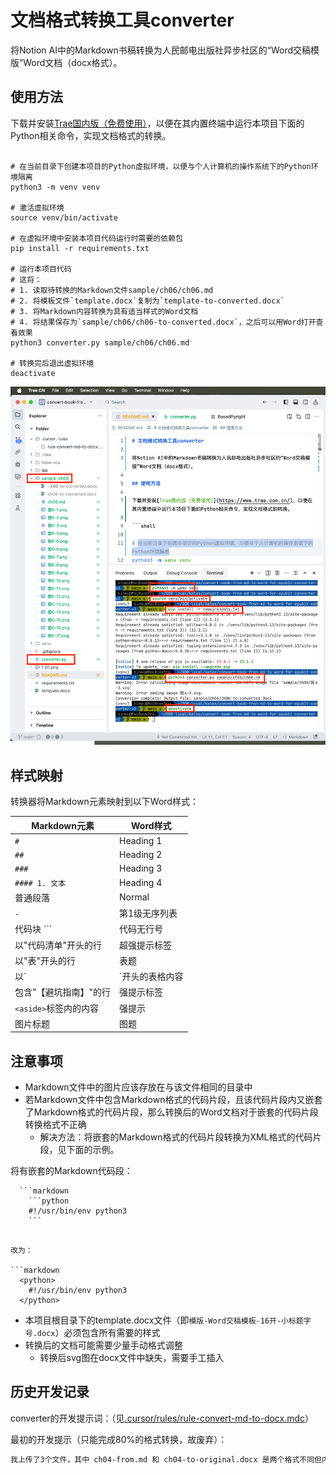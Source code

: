 # 文档格式转换工具converter

将Notion AI中的Markdown书稿转换为人民邮电出版社异步社区的“Word交稿模版”Word文档（docx格式）。

## 使用方法

下载并安装[Trae国内版（免费使用）](https://www.trae.com.cn/)，以便在其内置终端中运行本项目下面的Python相关命令，实现文档格式的转换。

```shell

# 在当前目录下创建本项目的Python虚拟环境，以便与个人计算机的操作系统下的Python环境隔离
python3 -m venv venv

# 激活虚拟环境
source venv/bin/activate

# 在虚拟环境中安装本项目代码运行时需要的依赖包
pip install -r requirements.txt

# 运行本项目代码
# 这将：
# 1. 读取待转换的Markdown文件sample/ch06/ch06.md
# 2. 将模板文件`template.docx`复制为`template-to-converted.docx`
# 3. 将Markdown内容转换为具有适当样式的Word文档
# 4. 将结果保存为`sample/ch06/ch06-to-converted.docx`，之后可以用Word打开查看效果
python3 converter.py sample/ch06/ch06.md

# 转换完后退出虚拟环境
deactivate
```

![f-01.png](f-01.png)

## 样式映射

转换器将Markdown元素映射到以下Word样式：

| Markdown元素 | Word样式 |
|-------------|---------|
| `#` | Heading 1 |
| `##` | Heading 2 |
| `###` | Heading 3 |
| `#### 1. 文本` | Heading 4 |
| 普通段落 | Normal |
| `- ` | 第1级无序列表 |
| 代码块 ``` | 代码无行号 |
| 以"代码清单"开头的行 | 超强提示标签 |
| 以"表"开头的行 | 表题 |
| 以`|`开头的表格内容 | 表格单元格 |
| 包含"【避坑指南】"的行 | 强提示标签 |
| `<aside>`标签内的内容 | 强提示 |
| 图片标题 | 图题 |

## 注意事项

- Markdown文件中的图片应该存放在与该文件相同的目录中
- 若Markdown文件中包含Markdown格式的代码片段，且该代码片段内又嵌套了Markdown格式的代码片段，那么转换后的Word文档对于嵌套的代码片段转换格式不正确
  - 解决方法：将嵌套的Markdown格式的代码片段转换为XML格式的代码片段，见下面的示例。

将有嵌套的Markdown代码段：

```plaintext
  ```markdown
    ```python
    #!/usr/bin/env python3
    ```
  ```
```

改为：

```markdown
  <python>
    #!/usr/bin/env python3
  </python>
```


- 本项目根目录下的template.docx文件（即`模版-Word交稿模板-16开-小标题字号.docx`）必须包含所有需要的样式
- 转换后的文档可能需要少量手动格式调整
  - 转换后svg图在docx文件中缺失，需要手工插入

## 历史开发记录

converter的开发提示词：（见[.cursor/rules/rule-convert-md-to-docx.mdc](.cursor/rules/rule-convert-md-to-docx.mdc)）

最初的开发提示（只能完成80%的格式转换，故废弃）：

```markdown
我上传了3个文件，其中 ch04-from.md 和 ch04-to-original.docx 是两个格式不同但内容相同的文件。我需要一个名为 converter 的 Python 程序来分析这两个文件的格式差异。当运行 "python3 converter ch04-from.md" 时，程序应执行以下操作：读取 ch04-from.md 的内容，复制 ch04-to-template.docx 文件并重命名为 ch04-to.docx，然后将 ch04-from.md 中的内容按照 ch04-to-original.docx 的格式写入 ch04-to.docx 中。转换完成后，用 Word 打开 ch04-to.docx 时应与 ch04-to-original.docx 的效果完全一致。由于没有上传 markdown 文件中的图片，转换后的 ch04-to.docx 可以不包含图片，但所有文字内容和格式必须与原文件保持一致，不能增减。如遇到"【避坑指南】"这样的特殊格式无法确定如何转换，请告知并尽力保留这些内容。
```
